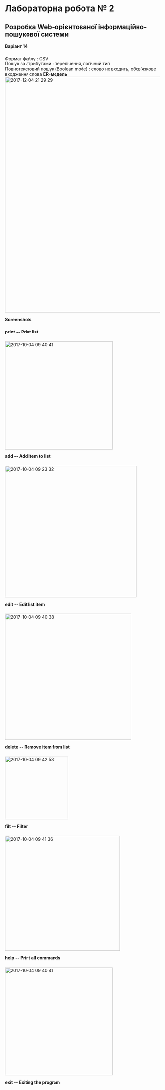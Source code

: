 Лабораторна робота № 2
===
Розробка Web-орієнтованої інформаційно-пошукової системи 
-----------------------------------
**Варіант 14**
###

Формат файлу : CSV     
Пошук за атрибутами : перелічення, логічний тип        
Повнотекстовий пошук (Boolean mode) : слово не входить, обов’язкове входження слова 
**ER-модель**
<img width="767" alt="2017-12-04 21 29 29" src="https://user-images.githubusercontent.com/14141164/33572187-de5af2d6-d93a-11e7-87e7-ab2b2ec721b4.png">

**Screenshots**
###

**print  -- Print list**
###
<img width="351" alt="2017-10-04 09 40 41" src="https://user-images.githubusercontent.com/14141164/31163214-0d819ef6-a8ea-11e7-805f-dbf07116a949.png">

**add    -- Add item to list**
###
<img width="427" alt="2017-10-04 09 23 32" src="https://user-images.githubusercontent.com/14141164/31163003-f1dd62da-a8e8-11e7-8b65-31c7c138d3f9.png">

**edit   -- Edit list item**
###
<img width="410" alt="2017-10-04 09 40 38" src="https://user-images.githubusercontent.com/14141164/31162993-e70f5a2a-a8e8-11e7-8ea9-b6184665576b.png">

**delete -- Remove item from list**
###
<img width="205" alt="2017-10-04 09 42 53" src="https://user-images.githubusercontent.com/14141164/31162981-d1bdd75a-a8e8-11e7-8469-fae85152a5fc.png">

**filt -- Filter**
###
<img width="374" alt="2017-10-04 09 41 36" src="https://user-images.githubusercontent.com/14141164/31163201-f8344fee-a8e9-11e7-8ae6-914e28b5a6e2.png">


**help   -- Print all commands**
###
<img width="351" alt="2017-10-04 09 40 41" src="https://user-images.githubusercontent.com/14141164/31163214-0d819ef6-a8ea-11e7-805f-dbf07116a949.png">

**exit   -- Exiting the program**
###



